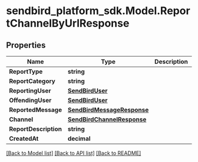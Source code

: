 
# sendbird_platform_sdk.Model.ReportChannelByUrlResponse

## Properties

Name | Type | Description | Notes
------------ | ------------- | ------------- | -------------
**ReportType** | **string** |  | [optional] 
**ReportCategory** | **string** |  | [optional] 
**ReportingUser** | [**SendBirdUser**](SendBirdUser.md) |  | [optional] 
**OffendingUser** | [**SendBirdUser**](SendBirdUser.md) |  | [optional] 
**ReportedMessage** | [**SendBirdMessageResponse**](SendBirdMessageResponse.md) |  | [optional] 
**Channel** | [**SendBirdChannelResponse**](SendBirdChannelResponse.md) |  | [optional] 
**ReportDescription** | **string** |  | [optional] 
**CreatedAt** | **decimal** |  | [optional] 

[[Back to Model list]](../README.md#documentation-for-models)
[[Back to API list]](../README.md#documentation-for-api-endpoints)
[[Back to README]](../README.md)


